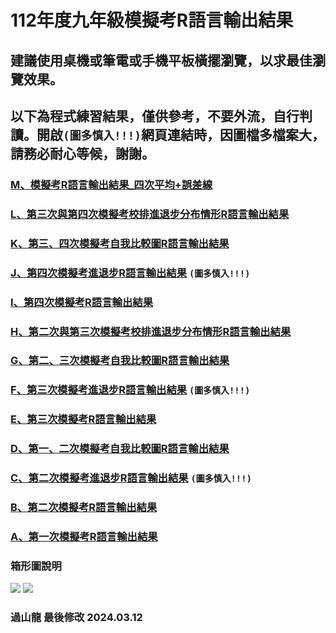# 112年度九年級模擬考R語言輸出結果
## 建議使用桌機或筆電或手機平板橫擺瀏覽，以求最佳瀏覽效果。
## 以下為程式練習結果，僅供參考，不要外流，自行判讀。開啟`(圖多慎入!!!)`網頁連結時，因圖檔多檔案大，請務必耐心等候，謝謝。

### [M、模擬考R語言輸出結果_四次平均+誤差線](https://tjjh.github.io/112MT/R112.data01020304.RMD.html)
### [L、第三次與第四次模擬考校排進退步分布情形R語言輸出結果](https://tjjh.github.io/112MT/R112_a02.5_a03.5_for.loop.html)
### [K、第三、四次模擬考自我比較圖R語言輸出結果](https://tjjh.github.io/112MT/R112.TEST.pair.a03.a04.html)
### [J、第四次模擬考進退步R語言輸出結果](https://tjjh.github.io/112MT/R112a03.a04.for.loop.html) `(圖多慎入!!!)`
### [I、第四次模擬考R語言輸出結果](https://tjjh.github.io/112MT/R112a04-ggplotly.html)
### [H、第二次與第三次模擬考校排進退步分布情形R語言輸出結果](https://tjjh.github.io/112MT/R112_a01.5_a02.5_for.loop.html)
### [G、第二、三次模擬考自我比較圖R語言輸出結果](https://tjjh.github.io/112MT/R112.TEST.pair.a02.a03.html)
### [F、第三次模擬考進退步R語言輸出結果](https://tjjh.github.io/112MT/R112a02.a03.for.loop.html) `(圖多慎入!!!)`
### [E、第三次模擬考R語言輸出結果](https://tjjh.github.io/112MT/R112a03-ggplotly.html)
### [D、第一、二次模擬考自我比較圖R語言輸出結果](https://tjjh.github.io/112MT/R112.TEST.pair.a01.a02.html)
### [C、第二次模擬考進退步R語言輸出結果](https://tjjh.github.io/112MT/R112a01.a02.for.loop.html) `(圖多慎入!!!)`
### [B、第二次模擬考R語言輸出結果](https://tjjh.github.io/112MT/R112a02-ggplotly.html)
### [A、第一次模擬考R語言輸出結果](https://tjjh.github.io/112MT/R112a01-ggplotly.RMD.html)

### 箱形圖說明
<img src="https://tjjh.github.io/109MT/001.png">

<img src="https://tjjh.github.io/109MT/002.png">

### 過山龍 最後修改 2024.03.12
